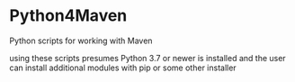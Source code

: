 # Python4Maven
Python scripts for working with Maven

using these scripts presumes Python 3.7 or newer is installed and the user can install additional modules with pip or some other installer
